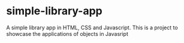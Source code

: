 # simple-library-app
A simple library app in HTML, CSS and Javascript. This is a project to showcase the applications of objects in Javasript
